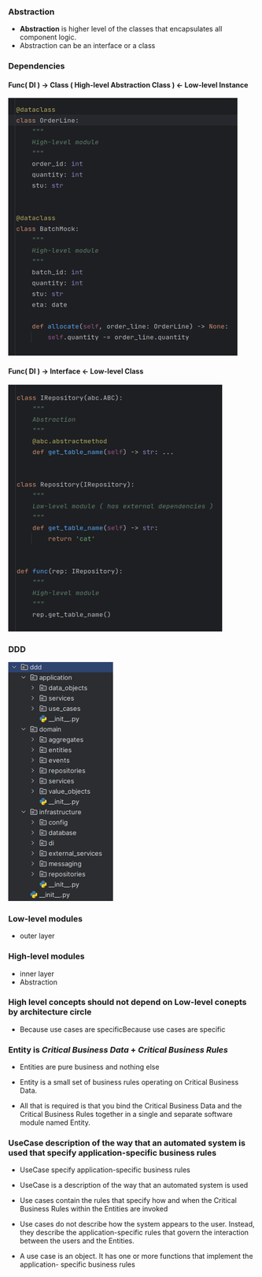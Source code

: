 ### Abstraction

* **Abstraction** is higher level of the classes that encapsulates all component logic.
* Abstraction can be an interface or a class

### Dependencies
      
#### Func( DI ) -> Class ( High-level Abstraction Class ) <- Low-level Instance

![high-level-modules](images/high-level-modules.png)

#### Func( DI ) -> Interface <- Low-level Class

![high-level-low-level-modules](images/high-level-low-level-modules.png)

### DDD

![ddd](images/ddd.png)

### Low-level modules 

* outer layer

### High-level modules

* inner layer
* Abstraction

### High level concepts should not depend on Low-level conepts by architecture circle

* Because use cases are specificBecause use cases are specific

### Entity is *Critical Business Data* + *Critical Business Rules*

* Entities are pure business and nothing else

* Entity is a small set of business rules operating on Critical Business Data.

* All that is required is that you bind the Critical Business Data and the Critical Business Rules together in a single
and separate software module named Entity.

### UseCase description of the way that an automated system is used that specify application-specific business rules

* UseCase specify application-specific business rules

* UseCase is a description of the way that an automated system is used

* Use cases contain the rules that specify how and when the Critical Business Rules
within the Entities are invoked

* Use cases do not describe how the system appears to the user.
Instead, they describe the application-specific rules that govern the interaction
between the users and the Entities.

* A use case is an object. It has one or more functions that implement the application-
specific business rules